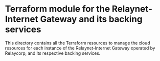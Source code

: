 # Terraform module for the Relaynet-Internet Gateway and its backing services

This directory contains all the Terraform resources to manage the cloud resources for each instance of the Relaynet-Internet Gateway operated by Relaycorp, and its respective backing services.
